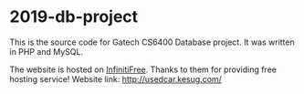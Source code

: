# 2019-db-project
This is the source code for Gatech CS6400 Database project. It was written in PHP and MySQL.

The website is hosted on [InfinitiFree](https://infinityfree.com/). Thanks to them for providing free hosting service! Website link: http://usedcar.kesug.com/
